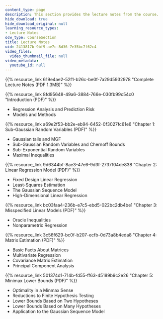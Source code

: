 ```yaml
---
content_type: page
description: This section provides the lecture notes from the course.
hide_download: true
hide_download_original: null
learning_resource_types:
- Lecture Notes
ocw_type: CourseSection
title: Lecture Notes
uid: 2413817b-9bf9-ae7c-8d36-7e35bc7f62c4
video_files:
  video_thumbnail_file: null
video_metadata:
  youtube_id: null
---
```


{{% resource_link 619e4ae2-52f1-b26c-be0f-7a29d5932978 "Complete Lecture Notes (PDF 1.3MB)" %}}

{{% resource_link 8fd95648-49a6-3884-766e-030fb99c54c0 "Introduction (PDF)" %}}

*   Regression Analysis and Prediction Risk
*   Models and Methods

{{% resource_link a69e2f53-bb2e-eb94-6452-0f3027fc61e6 "Chapter 1: Sub-Gaussian Random Variables (PDF)" %}}

*   Gaussian tails and MGF
*   Sub-Gaussian Random Variables and Chernoff Bounds
*   Sub-Exponential Random Variables
*   Maximal Inequalities

{{% resource_link 9d6344bf-8ae3-47e6-9d3f-2737f04de838 "Chapter 2: Linear Regression Model (PDF)" %}}

*   Fixed Design Linear Regression
*   Least-Squares Estimation
*   The Gaussian Sequence Model
*   High-Dimensional Linear Regression

{{% resource_link bc03faa4-236b-e7c5-ebd5-022bc2db4be1 "Chapter 3: Misspecified Linear Models (PDF)" %}}

*   Oracle Inequalities
*   Nonparametric Regression

{{% resource_link 3c56f629-bc0f-b207-ecfb-0d73a8b4eda8 "Chapter 4: Matrix Estimation (PDF)" %}}

*   Basic Facts About Matrices
*   Multivariate Regression
*   Covariance Matrix Estimation
*   Principal Component Analysis

{{% resource_link 501374d1-714b-fd55-ff63-45189b9c2e26 "Chapter 5: Minimax Lower Bounds (PDF)" %}}

*   Optimality in a Minmax Sense
*   Reductions to Finite Hypothesis Testing
*   Lower Bounds Based on Two Hypotheses
*   Lower Bounds Based on Many Hypotheses
*   Application to the Gaussian Sequence Model